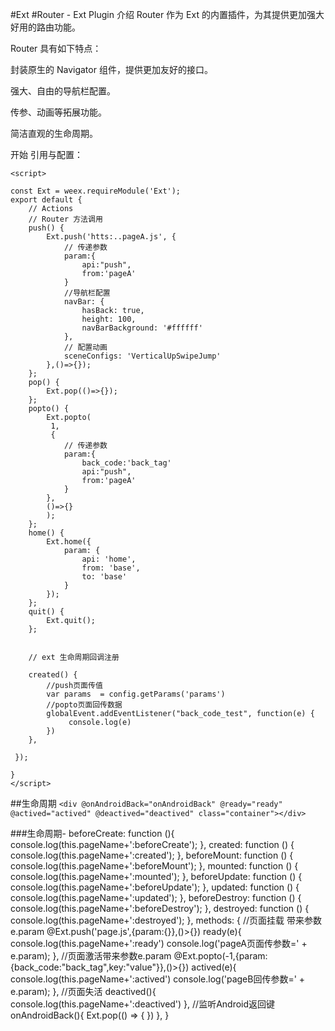 #Ext
#Router - Ext Plugin
介绍
Router 作为 Ext 的内置插件，为其提供更加强大好用的路由功能。

Router 具有如下特点：

封装原生的 Navigator 组件，提供更加友好的接口。


强大、自由的导航栏配置。

传参、动画等拓展功能。

简洁直观的生命周期。

开始
引用与配置：
```
<script>

const Ext = weex.requireModule('Ext');
export default {
    // Actions
    // Router 方法调用
    push() {
        Ext.push('htts:..pageA.js', {
            // 传递参数
            param:{
                api:"push",
                from:'pageA'
            }
            //导航栏配置
            navBar: {
                hasBack: true,
                height: 100,
                navBarBackground: '#ffffff'
            },
            // 配置动画
            sceneConfigs: 'VerticalUpSwipeJump'
        },()=>{});
    };
    pop() {
        Ext.pop(()=>{});
    };
    popto() {
        Ext.popto(
         1,
         {
            // 传递参数
            param:{
                back_code:'back_tag'
                api:"push",
                from:'pageA'
            }
        },
        ()=>{}
        );
    };
    home() {
        Ext.home({
            param: {
                api: 'home',
                from: 'base',
                to: 'base'
            }
        });
    };
    quit() {
        Ext.quit();
    };


    // ext 生命周期回调注册
    
    created() {
        //push页面传值
        var params  = config.getParams('params')
        //popto页面回传数据
        globalEvent.addEventListener("back_code_test", function(e) {
             console.log(e)
        })
    },
    
 });
 
}
</script>
```
##生命周期
`<div @onAndroidBack="onAndroidBack" @ready="ready" @actived="actived" @deactived="deactived" class="container"></div>`

###生命周期-
    beforeCreate: function (){
        console.log(this.pageName+':beforeCreate');
    },
    created: function () {
        console.log(this.pageName+':created');
    },
    beforeMount: function () {
        console.log(this.pageName+':beforeMount');
    },
    mounted: function () {
        console.log(this.pageName+':mounted');
    },
    beforeUpdate: function () {
        console.log(this.pageName+':beforeUpdate');
    },
    updated: function () {
        console.log(this.pageName+':updated');
    },
    beforeDestroy: function () {
        console.log(this.pageName+':beforeDestroy');
    },
    destroyed: function () {
        console.log(this.pageName+':destroyed');
    },
    methods: {
    //页面挂载 带来参数e.param @Ext.push('page.js',{param:{}},()>{})
        ready(e){
            console.log(this.pageName+':ready')
            console.log('pageA页面传参数=' + e.param);
        },
    //页面激活带来参数e.param @Ext.popto(-1,{param:{back_code:"back_tag",key:"value"}},()>{})
        actived(e){
            console.log(this.pageName+':actived')
            console.log('pageB回传参数=' + e.param);
        },
    //页面失活 
        deactived(){
            console.log(this.pageName+':deactived')
        },
    //监听Android返回键
        onAndroidBack(){
            Ext.pop(() => {
            })
        },
    }

 